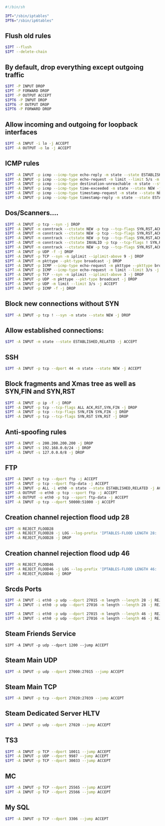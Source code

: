 ```sh 
#!/bin/sh
```
```sh
IPT="/sbin/iptables"
IPT6="/sbin/ip6tables"
```

## Flush old rules
```sh
$IPT --flush
$IPT --delete-chain
```

## By default, drop everything except outgoing traffic
```sh
$IPT -P INPUT DROP
$IPT -P FORWARD DROP
$IPT -P OUTPUT ACCEPT
$IPT6 -P INPUT DROP
$IPT6 -P OUTPUT DROP
$IPT6 -P FORWARD DROP
```

## Allow incoming and outgoing for loopback interfaces
```sh
$IPT -A INPUT -i lo -j ACCEPT
$IPT -A OUTPUT -o lo -j ACCEPT
```

## ICMP rules
```sh
$IPT -A INPUT -p icmp --icmp-type echo-reply -m state --state ESTABLISHED,RELATED -j ACCEPT
$IPT -A INPUT -p icmp --icmp-type echo-request -m limit --limit 5/s -m state --state NEW -j ACCEPT
$IPT -A INPUT -p icmp --icmp-type destination-unreachable -m state --state NEW -j ACCEPT
$IPT -A INPUT -p icmp --icmp-type time-exceeded -m state --state NEW -j ACCEPT
$IPT -A INPUT -p icmp --icmp-type timestamp-request -m state --state NEW -j ACCEPT
$IPT -A INPUT -p icmp --icmp-type timestamp-reply -m state --state ESTABLISHED,RELATED -j ACCEPT
```

## Dos/Scanners....
```sh
$IPT -A INPUT -p tcp --syn -j DROP
$IPT -A INPUT -m conntrack --ctstate NEW -p tcp --tcp-flags SYN,RST,ACK,FIN,URG,PSH SYN -j DROP
$IPT -A INPUT -m conntrack --ctstate NEW -p tcp --tcp-flags SYN,RST,ACK,FIN,URG,PSH FIN -j DROP
$IPT -A INPUT -m conntrack --ctstate NEW -p tcp --tcp-flags SYN,RST,ACK,FIN,URG,PSH ACK -j DROP
$IPT -A INPUT -m conntrack --ctstate INVALID -p tcp --tcp-flags ! SYN,RST,ACK,FIN,URG,PSH SYN,RST,ACK,FIN,URG,PSH -j DROP
$IPT -A INPUT -m conntrack --ctstate NEW -p tcp --tcp-flags SYN,RST,ACK,FIN,URG,PSH FIN,URG,PSH -j DROP
$IPT -A INPUT -p UDP -f -j DROP
$IPT -A INPUT -p TCP --syn -m iplimit --iplimit-above 9 -j DROP
$IPT -A INPUT -m pkttype --pkt-type broadcast -j DROP
$IPT -A INPUT -p ICMP --icmp-type echo-request -m pkttype --pkttype broadcast -j DROP
$IPT -A INPUT -p ICMP --icmp-type echo-request -m limit --limit 3/s -j ACCEPT
$IPT -A INPUT -p TCP --syn -m iplimit --iplimit-above 3 -j DROP
$IPT -A INPUT -p UDP -m pkttype --pkt-type broadcast -j DROP
$IPT -A INPUT -p UDP -m limit --limit 3/s -j ACCEPT
$IPT -A INPUT -p ICMP -f -j DROP
```
## Block new connections without SYN
```sh
$IPT -A INPUT -p tcp ! --syn -m state --state NEW -j DROP
```
## Allow established connections:
```sh
$IPT -A INPUT -m state --state ESTABLISHED,RELATED -j ACCEPT
```
## SSH
```sh
$IPT -A INPUT -p tcp --dport 44 -m state --state NEW -j ACCEPT
```

## Block fragments and Xmas tree as well as SYN,FIN and SYN,RST
```sh
$IPT -A INPUT -p ip -f -j DROP
$IPT -A INPUT -p tcp --tcp-flags ALL ACK,RST,SYN,FIN -j DROP
$IPT -A INPUT -p tcp --tcp-flags SYN,FIN SYN,FIN -j DROP
$IPT -A INPUT -p tcp --tcp-flags SYN,RST SYN,RST -j DROP
```

## Anti-spoofing rules
```sh
$IPT -A INPUT -s 200.200.200.200 -j DROP
$IPT -A INPUT -s 192.168.0.0/24 -j DROP
$IPT -A INPUT -s 127.0.0.0/8 -j DROP
```
## FTP
```sh
$IPT -A INPUT -p tcp --dport ftp -j ACCEPT
$IPT -A INPUT -p tcp --dport ftp-data -j ACCEPT
$IPT -A INPUT -p ALL -i eth0 -m state --state ESTABLISHED,RELATED -j ACCEPT
$IPT -A OUTPUT -o eth0 -p tcp --sport ftp -j ACCEPT
$IPT -A OUTPUT -o eth0 -p tcp --sport ftp-data -j ACCEPT
$IPT -A INPUT -p tcp --dport 50000:51000 -j ACCEPT
```
## Creation channel rejection flood udp 28
```sh
$IPT -N REJECT_FLOOD28
$IPT -A REJECT_FLOOD28 -j LOG --log-prefix 'IPTABLES-FLOOD LENGTH 28: ' --log-level info
$IPT -A REJECT_FLOOD28 -j DROP
```

## Creation channel rejection flood udp 46
```sh
$IPT -N REJECT_FLOOD46
$IPT -A REJECT_FLOOD46 -j LOG --log-prefix 'IPTABLES-FLOOD LENGTH 46: ' --log-level info
$IPT -A REJECT_FLOOD46 -j DROP
```
## Srcds Ports
```sh
$IPT -A INPUT -i eth0 -p udp --dport 27015 -m length --length 28 -j REJECT_FLOOD28
$IPT -A INPUT -i eth0 -p udp --dport 27016 -m length --length 28 -j REJECT_FLOOD28

$IPT -A INPUT -i eth0 -p udp --dport 27015 -m length --length 46 -j REJECT_FLOOD46
$IPT -A INPUT -i eth0 -p udp --dport 27016 -m length --length 46 -j REJECT_FLOOD46
```
## Steam Friends Service
```dh
$IPT -A INPUT -p udp --dport 1200 --jump ACCEPT
```
## Steam Main UDP
```sh
$IPT -A INPUT -p udp --dport 27000:27015 --jump ACCEPT
```
## Steam Main TCP
```sh
$IPT -A INPUT -p tcp --dport 27020:27039 --jump ACCEPT
```
## Steam Dedicated Server HLTV
```sh
$IPT -A INPUT -p udp --dport 27020 --jump ACCEPT
```
## TS3
```sh
$IPT -A INPUT -p TCP --dport 10011 --jump ACCEPT
$IPT -A INPUT -p UDP --dport 9987 --jump ACCEPT
$IPT -A INPUT -p TCP --dport 30033 --jump ACCEPT
```
## MC
```sh
$IPT -A INPUT -p TCP --dport 25565 --jump ACCEPT
$IPT -A INPUT -p TCP --dport 25566 --jump ACCEPT
```
## My SQL
```sh
$IPT -A INPUT -p TCP --dport 3306 --jump ACCEPT
```
